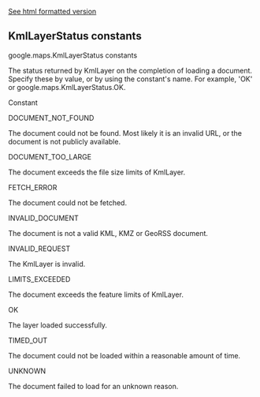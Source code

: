 [See html formatted version](https://huasofoundries.github.io/google-maps-documentation/KmlLayerStatus.html)


KmlLayerStatus constants
------------------------

google.maps.KmlLayerStatus constants

The status returned by KmlLayer on the completion of loading a document. Specify these by value, or by using the constant's name. For example, 'OK' or google.maps.KmlLayerStatus.OK.

Constant

DOCUMENT\_NOT\_FOUND

The document could not be found. Most likely it is an invalid URL, or the document is not publicly available.

DOCUMENT\_TOO\_LARGE

The document exceeds the file size limits of KmlLayer.

FETCH\_ERROR

The document could not be fetched.

INVALID\_DOCUMENT

The document is not a valid KML, KMZ or GeoRSS document.

INVALID\_REQUEST

The KmlLayer is invalid.

LIMITS\_EXCEEDED

The document exceeds the feature limits of KmlLayer.

OK

The layer loaded successfully.

TIMED\_OUT

The document could not be loaded within a reasonable amount of time.

UNKNOWN

The document failed to load for an unknown reason.